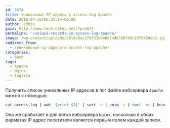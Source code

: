 ```yaml
---
id: 3674
title: Уникальные IP адреса в access.log Apache
date: 2018-04-16T06:33:14+00:00
author: admin
guid: http://www.tech-notes.net/?p=3674
permalink: '/unique-records-in-access-log-apache/'
image: /wp-content/uploads/2014/04/2f6f31b946b74db396749c297545dee2.jpg
redirect_from:
  - /уникальные-ip-адреса-в-access-log-apache/
categories:
  - bash
tags:
  - Apache
  - Nginx
  - logfile
---
```

Получить список уникальных IP адресов в лог файле вэбсервера `Apache` можно с помощью:  

```bash
cat access.log | awk '{print $1}' | sort -n | uniq -c | sort -nr | head -20
```


Она же сработает и для логов вэбсервера `Nginx`, носколько в обоих фарматах IP адрес посетителя является первым полем каждой записи.
